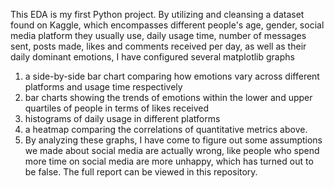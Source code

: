 This EDA is my first Python project. By utilizing and cleansing a dataset found on Kaggle, which encompasses different people's age, gender, social media platform they usually use, daily usage time, number of messages sent, posts made, likes and comments received per day, as well as their daily dominant emotions, I have configured several matplotlib graphs
1. a side-by-side bar chart comparing how emotions vary across different platforms and usage time respectively
2. bar charts showing the trends of emotions within the lower and upper quartiles of people in terms of likes received
3. histograms of daily usage in different platforms
4. a heatmap comparing the correlations of quantitative metrics above.
5. By analyzing these graphs, I have come to figure out some assumptions we made about social media are actually wrong, like people who spend more time on social media are more unhappy, which has turned out to be false. The full report can be viewed in this repository.
